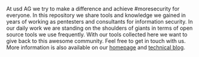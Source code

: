At usd AG we try to make a difference and achieve #moresecurity for everyone. In this repository we share tools and knowledge we gained in years of working as pentesters and consultants for information security. In our daily work we are standing on the shoulders of giants in terms of open source tools we use frequently. With our tools collected here we want to give back to this awesome community. Feel free to get in touch with us. More information is also available on our [homepage](https://www.usd.de) and [technical blog](https://herolab.usd.de/labnews/).